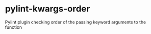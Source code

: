 # pylint-kwargs-order
Pylint plugin checking order of the passing keyword arguments to the function
